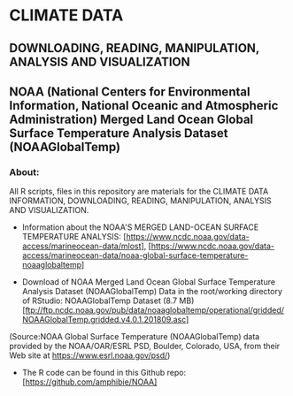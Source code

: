 # CLIMATE DATA 
## DOWNLOADING, READING, MANIPULATION, ANALYSIS AND VISUALIZATION
## NOAA (National Centers for Environmental Information, National Oceanic and Atmospheric Administration) Merged Land Ocean Global Surface Temperature Analysis Dataset (NOAAGlobalTemp)

### About:
All R scripts, files in this repository are materials for the CLIMATE DATA INFORMATION, DOWNLOADING, READING, MANIPULATION, ANALYSIS AND VISUALIZATION.

* Information about the NOAA'S MERGED LAND-OCEAN SURFACE TEMPERATURE ANALYSIS:
[https://www.ncdc.noaa.gov/data-access/marineocean-data/mlost], 
[https://www.ncdc.noaa.gov/data-access/marineocean-data/noaa-global-surface-temperature-noaaglobaltemp]

* Download of NOAA Merged Land Ocean Global Surface Temperature Analysis Dataset (NOAAGlobalTemp) Data in the root/working directory of RStudio: 
NOAAGlobalTemp Dataset (8.7 MB)
[ftp://ftp.ncdc.noaa.gov/pub/data/noaaglobaltemp/operational/gridded/NOAAGlobalTemp.gridded.v4.0.1.201809.asc]

(Source:NOAA Global Surface Temperature (NOAAGlobalTemp) data provided by the NOAA/OAR/ESRL PSD, Boulder, Colorado, USA, from their Web site at https://www.esrl.noaa.gov/psd/)

* The R code can be found in this Github repo: 
[https://github.com/amphibie/NOAA]














